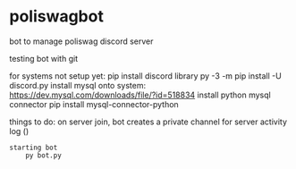 # poliswagbot
bot to manage poliswag discord server


testing bot with git

for systems not setup yet:
pip install discord library
    py -3 -m pip install -U discord.py
install mysql onto system: https://dev.mysql.com/downloads/file/?id=518834
install python mysql connector
    pip install mysql-connector-python


things to do:
    on server join, bot creates a private channel for server activity log ()

    starting bot
        py bot.py